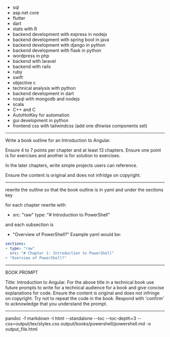 
- sql
- asp.net core
- flutter
- dart
- stats with R
- backend development with express in nodejs
- backend development with spring boot in java
- backend development with django in python
- backend development with flask in python
- wordpress in php
- backend with laravel
- backend with rails
- ruby
- swift
- objective c
- technical analysis with python
- backend development in dart
- nosql with mongodb and nodejs
- scala
- C++ and C
- AutoHotKey for automation
- gui development in python
- frontend css with tailwindcss (add one dhiwise components set)

------

  Write a book outline for an Introduction to Angular. 

  Ensure 4 to 7 points per chapter and at least 13 chapters. Ensure one point is for exercises and another is for solution to exercises.

  In the later chapters, write simple projects users can reference.

  Ensure the content is original and does not infridge on copyright.


------


rewrite the outline so that the book outline is in yaml and under the sections key

for each chapter rewrite with

- src: "raw"
  type: "# Introduction to PowerShell"

and each subsection is 

- "Overview of PowerShell?"
Example yaml would be:

```yaml
sections:
- type: "raw"
  src: "# Chapter 1: Introduction to PowerShell"
- "Overview of PowerShell?"
```


------
BOOK PROMPT

Title: Introduction to Angular. For the above title in a technical book use future prompts to write for a technical audience for a book and give concise explanations for code. Ensure the content is original and does not infringe on copyright. Try not to repeat the code in the book. Respond with 'confirm' to acknowledge that you understand the prompt.

------

pandoc -f markdown -t html --standalone --toc --toc-depth=3 --css=output/tex/styles.css output/books/powershell/powershell.md -o output_file.html